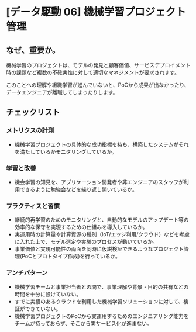 
# [データ駆動 06] 機械学習プロジェクト管理 

## なぜ、重要か。
機械学習のプロジェクトは、モデルの発見と顧客価値、サービスデプロイメント時の課題など複数の不確実性に対して適切なマネジメントが要求されます。

このことへの理解や組織学習が進んでいないと、PoCから成果が出なかったり、データエンジニアが離職してしまったりします。

## チェックリスト 

### メトリクスの計測
+ 機械学習プロジェクトの具体的な成功指標を持ち、構築したシステムがそれを満たしているかモニタリングしているか。

### 学習と改善
+ 機会学習の知見を、アプリケーション開発者や非エンジニアのスタッフが利用できるように勉強会などを繰り返し開いているか。

### プラクティスと習慣
+ 継続的再学習のためのモニタリングと、自動的なモデルのアップデート等の効率的な保守を実現するための仕組みを導入しているか。
+ 実運用時の計算量や計算資源の種別（IoT/エッジ利用/クラウド）などを考慮に入れた上で、モデル選定や実験のプロセスが動いているか。　
+ 事業価値と実現可能性の両面を同時に仮説検証できるようなプロジェクト管理(PoCとプロトタイプ作成)を行っているか。　

### アンチパターン
+ 機械学習チームと事業担当者との間で、事業理解や背景・目的の共有などの時間を十分に設けていない。
+ すでに実績のあるクラウドを利用した機械学習ソリューションに対して、検証ができていない。
+ 機械学習プロジェクトのPoCから実運用するためのエンジニアリング能力をチームが持っておらず、そこから実サービス化が進まない。
            